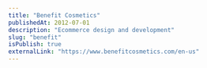 ```yaml
---
title: "Benefit Cosmetics"
publishedAt: 2012-07-01
description: "Ecommerce design and development"
slug: "benefit"
isPublish: true
externalLink: "https://www.benefitcosmetics.com/en-us"
---
```

